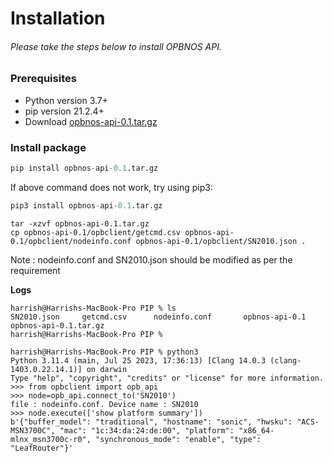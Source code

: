 # Installation

###### Please take the steps below to install OPBNOS API.

### Prerequisites
- Python version 3.7+
- pip version 21.2.4+
- Download [opbnos-api-0.1.tar.gz](docs/opbnos-api-0.1.tar.gz)

### Install package

```py
pip install opbnos-api-0.1.tar.gz
```

If above command does not work, try using pip3:
```py
pip3 install opbnos-api-0.1.tar.gz
```
```
tar -xzvf opbnos-api-0.1.tar.gz
cp opbnos-api-0.1/opbclient/getcmd.csv opbnos-api-0.1/opbclient/nodeinfo.conf opbnos-api-0.1/opbclient/SN2010.json .
```
Note : nodeinfo.conf and SN2010.json should be modified as per the requirement

**Logs**
```
harrish@Harrishs-MacBook-Pro PIP % ls
SN2010.json		getcmd.csv		nodeinfo.conf		opbnos-api-0.1		opbnos-api-0.1.tar.gz
harrish@Harrishs-MacBook-Pro PIP %

harrish@Harrishs-MacBook-Pro PIP % python3
Python 3.11.4 (main, Jul 25 2023, 17:36:13) [Clang 14.0.3 (clang-1403.0.22.14.1)] on darwin
Type "help", "copyright", "credits" or "license" for more information.
>>> from opbclient import opb_api
>>> node=opb_api.connect_to('SN2010')
file : nodeinfo.conf. Device name : SN2010
>>> node.execute(['show platform summary'])
b'{"buffer_model": "traditional", "hostname": "sonic", "hwsku": "ACS-MSN3700C", "mac": "1c:34:da:24:de:00", "platform": "x86_64-mlnx_msn3700c-r0", "synchronous_mode": "enable", "type": "LeafRouter"}'
```
